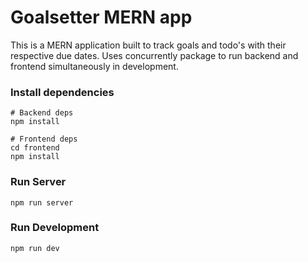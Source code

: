 # Goalsetter MERN app

This is a MERN application built to track goals and todo's with their respective due dates. Uses concurrently package to run backend and frontend simultaneously in development.


### Install dependencies

```
# Backend deps
npm install

# Frontend deps
cd frontend
npm install
```

### Run Server

```
npm run server
```

### Run Development

```
npm run dev
```


